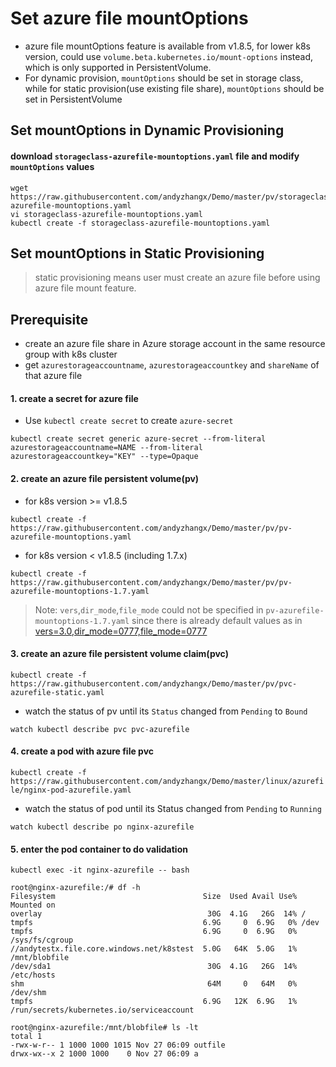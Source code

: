# Set azure file mountOptions
 - azure file mountOptions feature is available from v1.8.5, for lower k8s version, could use `volume.beta.kubernetes.io/mount-options` instead, which is only supported in PersistentVolume.
 - For dynamic provision, `mountOptions` should be set in storage class, while for static provision(use existing file share), `mountOptions` should be set in PersistentVolume
 
## Set mountOptions in Dynamic Provisioning
#### download `storageclass-azurefile-mountoptions.yaml` file and modify `mountOptions` values
```
wget https://raw.githubusercontent.com/andyzhangx/Demo/master/pv/storageclass-azurefile-mountoptions.yaml
vi storageclass-azurefile-mountoptions.yaml
kubectl create -f storageclass-azurefile-mountoptions.yaml
```

## Set mountOptions in Static Provisioning
> static provisioning means user must create an azure file before using azure file mount feature.

## Prerequisite
 - create an azure file share in Azure storage account in the same resource group with k8s cluster
 - get `azurestorageaccountname`, `azurestorageaccountkey` and `shareName` of that azure file
 
#### 1. create a secret for azure file
 - Use `kubectl create secret` to create `azure-secret`
```
kubectl create secret generic azure-secret --from-literal azurestorageaccountname=NAME --from-literal azurestorageaccountkey="KEY" --type=Opaque
```

#### 2. create an azure file persistent volume(pv)
 - for k8s version >= v1.8.5
```
kubectl create -f https://raw.githubusercontent.com/andyzhangx/Demo/master/pv/pv-azurefile-mountoptions.yaml
```
 - for k8s version < v1.8.5 (including 1.7.x)
```
kubectl create -f https://raw.githubusercontent.com/andyzhangx/Demo/master/pv/pv-azurefile-mountoptions-1.7.yaml
```
> Note: `vers`,`dir_mode`,`file_mode` could not be specified in `pv-azurefile-mountoptions-1.7.yaml` since there is already default values as in [vers=3.0,dir_mode=0777,file_mode=0777](https://github.com/kubernetes/kubernetes/blob/release-1.7/pkg/volume/azure_file/azure_file.go#L215)


#### 3. create an azure file persistent volume claim(pvc)
```kubectl create -f https://raw.githubusercontent.com/andyzhangx/Demo/master/pv/pvc-azurefile-static.yaml```

 - watch the status of pv until its `Status` changed from `Pending` to `Bound`
```
watch kubectl describe pvc pvc-azurefile
```

#### 4. create a pod with azure file pvc
```kubectl create -f https://raw.githubusercontent.com/andyzhangx/Demo/master/linux/azurefile/nginx-pod-azurefile.yaml```

 - watch the status of pod until its Status changed from `Pending` to `Running`
```
watch kubectl describe po nginx-azurefile
```

#### 5. enter the pod container to do validation
```kubectl exec -it nginx-azurefile -- bash```

```
root@nginx-azurefile:/# df -h
Filesystem                                 Size  Used Avail Use% Mounted on
overlay                                     30G  4.1G   26G  14% /
tmpfs                                      6.9G     0  6.9G   0% /dev
tmpfs                                      6.9G     0  6.9G   0% /sys/fs/cgroup
//andytestx.file.core.windows.net/k8stest  5.0G   64K  5.0G   1% /mnt/blobfile
/dev/sda1                                   30G  4.1G   26G  14% /etc/hosts
shm                                         64M     0   64M   0% /dev/shm
tmpfs                                      6.9G   12K  6.9G   1% /run/secrets/kubernetes.io/serviceaccount

root@nginx-azurefile:/mnt/blobfile# ls -lt
total 1
-rwx-w-r-- 1 1000 1000 1015 Nov 27 06:09 outfile
drwx-wx--x 2 1000 1000    0 Nov 27 06:09 a
```
